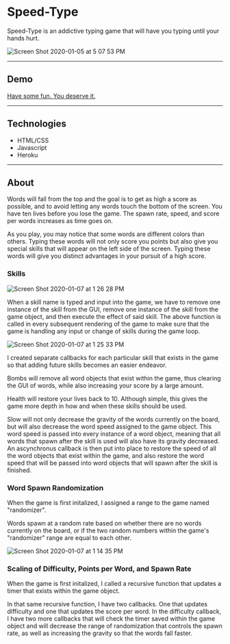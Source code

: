 # Speed-Type

Speed-Type is an addictive typing game that will have you typing until your hands hurt.

![Screen Shot 2020-01-05 at 5 07 53 PM](https://user-images.githubusercontent.com/43099538/71807275-c4accd80-301f-11ea-9542-fbb9f58d2071.png)

---

## Demo

[Have some fun. You deserve it.](http://speed-type.herokuapp.com/)

---

## Technologies
  + HTML/CSS
  + Javascript
  + Heroku
  
 ---
 
 ## About
 
Words will fall from the top and the goal is to get as high a score as possible, and to avoid letting any words touch the bottom of the screen. You have ten lives before you lose the game. The spawn rate, speed, and score per words increases as time goes on. 

As you play, you may notice that some words are different colors than others. Typing these words will not only score you points but also give you special skills that will appear on the left side of the screen. Typing these words will give you distinct advantages in your pursuit of a high score.
 
### Skills

![Screen Shot 2020-01-07 at 1 26 28 PM](https://user-images.githubusercontent.com/43099538/71930850-5b2cdc00-3151-11ea-8eb2-2008f5c88816.png)

When a skill name is typed and input into the game, we have to remove one instance of the skill from the GUI, remove one instance of the skill from the game object, and then execute the effect of said skill. The above function is called in every subsequent rendering of the game to make sure that the game is handling any input or change of skills during the game loop.

![Screen Shot 2020-01-07 at 1 25 33 PM](https://user-images.githubusercontent.com/43099538/71930784-333d7880-3151-11ea-9106-652f1d03ed4e.png)

I created separate callbacks for each particular skill that exists in the game so that adding future skills becomes an easier endeavor. 

Bombs will remove all word objects that exist within the game, thus clearing the GUI of words, while also increasing your score by a large amount.

Health will restore your lives back to 10. Although simple, this gives the game more depth in how and when these skills should be used.

Slow will not only decrease the gravity of the words currently on the board, but will also decrease the word speed assigned to the game object. This word speed is passed into every instance of a word object, meaning that all words that spawn after the skill is used will also have its gravity decreased. An ascynchronus callback is then put into place to restore the speed of all the word objects that exist within the game, and also restore the word speed that will be passed into word objects that will spawn after the skill is finished.

### Word Spawn Randomization

When the game is first initalized, I assigned a range to the game named "randomizer". 

Words spawn at a random rate based on whether there are no words currently on the board, or if the two random numbers within the game's "randomizer" range are equal to each other.


![Screen Shot 2020-01-07 at 1 14 35 PM](https://user-images.githubusercontent.com/43099538/71930127-e1e0b980-314f-11ea-9761-8f45e1e90638.png)

### Scaling of Difficulty, Points per Word, and Spawn Rate

When the game is first initalized, I called a recursive function that updates a timer that exists within the game object. 

In that same recursive function, I have two callbacks. One that updates difficulty and one that updates the score per word. In the difficulty callback, I have two more callbacks that will check the timer saved within the game object and will decrease the range of randomization that controls the spawn rate, as well as increasing the gravity so that the words fall faster. 
